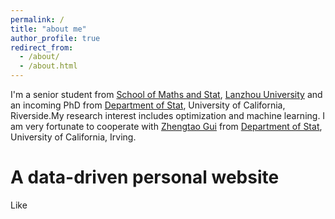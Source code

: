```yaml
---
permalink: /
title: "about me"
author_profile: true
redirect_from: 
  - /about/
  - /about.html
---
```


I'm a senior student from [School of Maths and Stat](https://math.lzu.edu.cn/), [Lanzhou University](https://www.lzu.edu.cn/) and an incoming PhD from [Department of Stat](https://statistics.ucr.edu), University of California, Riverside.My research interest includes optimization and machine learning.
I am very fortunate to cooperate with [Zhengtao Gui](https://www.XXX.com/) from [Department of Stat](https://www.stat.uci.edu), University of California, Irving. 


A data-driven personal website
======
Like

